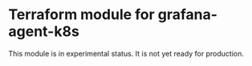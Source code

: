 # Terraform module for grafana-agent-k8s


This module is in experimental status. It is not yet ready for production.
